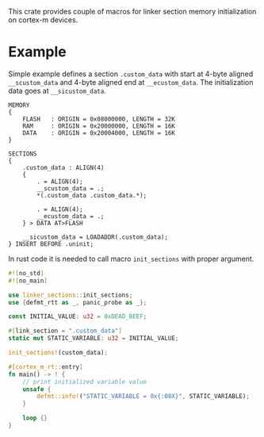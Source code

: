 This crate provides couple of macros for linker section memory initialization on cortex-m devices.

# Example

Simple example defines a section `.custom_data` with start at 4-byte aligned `__scustom_data`
and 4-byte aligned end at `__ecustom_data`. The initialization data goes at `__sicustom_data`.

```text
MEMORY
{
    FLASH   : ORIGIN = 0x08000000, LENGTH = 32K
    RAM     : ORIGIN = 0x20000000, LENGTH = 16K
    DATA    : ORIGIN = 0x20004000, LENGTH = 16K
}

SECTIONS
{
    .custom_data : ALIGN(4)
    {
        . = ALIGN(4);
        __scustom_data = .;
        *(.custom_data .custom_data.*);

        . = ALIGN(4);
        __ecustom_data = .;
    } > DATA AT>FLASH

    __sicustom_data = LOADADDR(.custom_data);
} INSERT BEFORE .uninit;
```

In rust code it is needed to call macro `init_sections` with proper argument.

```rust
#![no_std]
#![no_main]

use linker_sections::init_sections;
use {defmt_rtt as _, panic_probe as _};

const INITIAL_VALUE: u32 = 0xDEAD_BEEF;

#[link_section = ".custom_data"]
static mut STATIC_VARIABLE: u32 = INITIAL_VALUE;

init_sections!(custom_data);

#[cortex_m_rt::entry]
fn main() -> ! {
    // print initialized variable value
    unsafe {
        defmt::info!("STATIC_VARIABLE = 0x{:08X}", STATIC_VARIABLE);
    }

    loop {}
}
```

